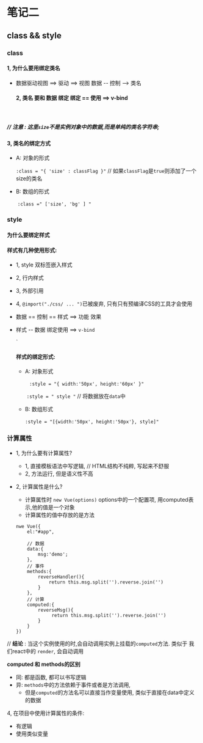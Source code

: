 # 笔记二

## class  &&  style

### class

#### 	1, 为什么要用绑定类名

+ 数据驱动视图 ==>  驱动  ==> 视图     数据 -- 控制 --> 类名

  #### 2, **类名** 要和 **数据** 绑定     绑定 ==  使用 ==>  v-bind

​		`  `

##### 	// **注意** :    这里`size`不是实例对象中的数据,而是单纯的类名字符串;



#### 	3, 类名的绑定方式

+ A: 对象的形式

  `:class = "{ 'size' : classFlag }"`  // 如果`classFlag`是`true`则添加了一个size的类名

+ B: 数组的形式

  ​	` :class =" ['size', 'bg' ] " `

  

  

### style

#### 为什么要绑定样式

#### 	样式有几种使用形式:

+ 1, style 双标签嵌入样式

+ 2, 行内样式
+ 3, 外部引用
+ 4, `@import("./css/ ... ")`已被废弃, 只有只有预编译CSS的工具才会使用
+ 数据 == 控制 == 样式 ==> 功能  效果



+ 样式 -- 数据  绑定使用 ==>   `v-bind`

   

   `

  #### 样式的绑定形式:

  + A: 对象形式

    ​	` :style = "{ width:'50px', height:'60px' }"`

    ​	`:style = " style "` // 将数据放在`data`中

  + B: 数组形式

    ​	`:style = "[{width:'50px', height:'50px'}, style]"`





### 计算属性

+ 1, 为什么要有计算属性?

  + 1, 直接模板语法中写逻辑,   // HTML结构不纯粹,  写起来不舒服
  + 2, 方法运行,   但是语义性不高

+ 2, 计算属性是什么?

  + 计算属性时 `new Vue(options)`  options中的一个配置项, 用computed表示,他的值是一个对象
  + 计算属性的值中存放的是方法

  ```
  nwe Vue({
      el:"#app",
      
      // 数据
      data:{
          msg:'demo';
      },
      // 事件
      methods:{
          reverseHandler(){
              return this.msg.split('').reverse.join('')
          }
      },
      // 计算
      computed:{
          reverseMsg(){
               return this.msg.split('').reverse.join('') 
          }
      }
  })
  ```

  

// **结论**  :     当这个实例使用的时,会自动调用实例上挂载的`computed`方法. 类似于 我们react中的 `render`, 会自动调用



**computed 和 methods的区别**

+ 同:  都是函数, 都可以书写逻辑
+ 异:  `methods`中的方法依赖于事件或者是方法调用,  
  - 但是`computed`的方法名可以直接当作变量使用, 类似于直接在data中定义的数据

4,  在项目中使用计算属性的条件:

+ 有逻辑
+ 使用类似变量